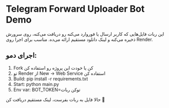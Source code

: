 # Telegram Forward Uploader Bot Demo

این ربات فایل‌هایی که کاربر ارسال یا فوروارد می‌کنه رو دریافت می‌کنه، روی سرورش ذخیره می‌کنه و لینک دانلود مستقیم ارائه می‌ده. مناسب برای اجرا روی Render.

## اجرای دمو:
1. Fork کن یا خودت این پروژه رو استفاده کن  
2. تو Render از New → Web Service استفاده کن  
3. Build: pip install -r requirements.txt  
4. Start: python main.py  
5. Env var: BOT_TOKEN=توکن ربات  

حالا فایل به ربات بفرست، لینک مستقیم دریافت کن 🚀
